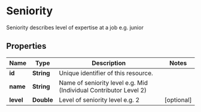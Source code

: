 

# Seniority

Seniority describes level of expertise at a job e.g. junior

## Properties

| Name | Type | Description | Notes |
|------------ | ------------- | ------------- | -------------|
|**id** | **String** | Unique identifier of this resource. |  |
|**name** | **String** | Name of seniority level e.g. Mid (Individual Contributor Level 2) |  |
|**level** | **Double** | Level of seniority level e.g. 2 |  [optional] |



